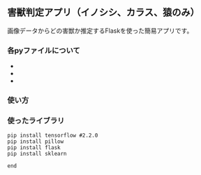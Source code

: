 ## 害獣判定アプリ（イノシシ、カラス、猿のみ）
画像データからどの害獣か推定するFlaskを使った簡易アプリです。



### 各pyファイルについて
- 
-
-

### 使い方  

### 使ったライブラリ
    pip install tensorflow #2.2.0
    pip install pillow
    pip install flask
    pip install sklearn

    end
